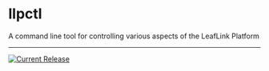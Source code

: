 # llpctl

A command line tool for controlling various aspects of the LeafLink Platform

---

[![Current Release](https://img.shields.io/badge/release-0.7.0-1eb0fc.svg)](https://github.com/leeaflink/llpctl/releases/tag/0.7.0)
